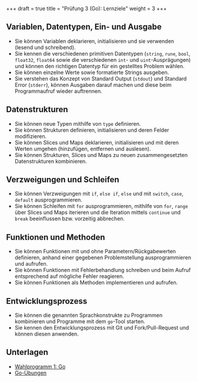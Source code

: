 +++
draft = true
title = "Prüfung 3 (Go): Lernziele"
weight = 3
+++

## Variablen, Datentypen, Ein- und Ausgabe

- Sie können Variablen deklarieren, initialisieren und sie verwenden (lesend und
  schreibend).
- Sie kennen die verschiedenen primitiven Datentypen (`string`, `rune`, `bool`,
  `float32`, `float64` sowie die verschiedenen `int`- und `uint`-Ausprägungen)
  und können den richtigen Datentyp für ein gestelltes Problem wählen.
- Sie können einzelne Werte sowie formatierte Strings ausgeben.
- Sie verstehen das Konzept von Standard Output (`stdout`) und Standard Error
  (`stderr`), können Ausgaben darauf machen und diese beim Programmaufruf wieder
  auftrennen.

## Datenstrukturen

- Sie können neue Typen mithilfe von `type` definieren.
- Sie können Strukturen definieren, initialisieren und deren Felder
  modifizieren.
- Sie können Slices und Maps deklarieren, initialisieren und mit deren Werten
  umgehen (hinzufügen, entfernen und auslesen).
- Sie können Strukturen, Slices und Maps zu neuen zusammengesetzten
  Datenstrukturen kombinieren.

## Verzweigungen und Schleifen

- Sie können Verzweigungen mit `if`, `else if`, `else` und mit `switch`, `case`,
  `default` ausprogrammieren.
- Sie können Schleifen mit `for` ausprogrammieren, mithilfe von `for`, `range`
  über Slices und Maps iterieren und die Iteration mittels `continue` und
  `break` beeinflussen bzw. vorzeitig abbrechen.

## Funktionen und Methoden

- Sie können Funktionen mit und ohne Parametern/Rückgabewerten definieren,
  anhand einer gegebenen Problemstellung ausprogrammieren und aufrufen.
- Sie können Funktionen mit Fehlerbehandlung schreiben und beim Aufruf
  entsprechend auf mögliche Fehler reagieren.
- Sie können Funktionen als Methoden implementieren und aufrufen.

## Entwicklungsprozess

- Sie können die genannten Sprachkonstrukte zu Programmen kombinieren und
  Programme mit dem `go`-Tool starten.
- Sie kennen den Entwicklungsprozess mit Git und Fork/Pull-Request und können
  diesen anwenden.

## Unterlagen

- [Wahlprogramm 1: Go](/wp1-go)
- [Go-Übungen](https://github.com/patrickbucher/m346-go-exercises)